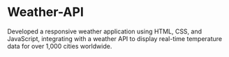 # Weather-API
Developed a responsive weather application using HTML, CSS, and JavaScript, integrating with a weather API to display real-time temperature data for over 1,000 cities worldwide.
